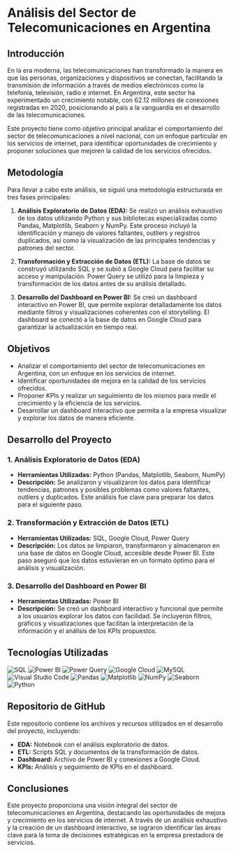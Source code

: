 # Análisis del Sector de Telecomunicaciones en Argentina

## Introducción

En la era moderna, las telecomunicaciones han transformado la manera en que las personas, organizaciones y dispositivos se conectan, facilitando la transmisión de información a través de medios electrónicos como la telefonía, televisión, radio e internet. En Argentina, este sector ha experimentado un crecimiento notable, con 62.12 millones de conexiones registradas en 2020, posicionando al país a la vanguardia en el desarrollo de las telecomunicaciones.

Este proyecto tiene como objetivo principal analizar el comportamiento del sector de telecomunicaciones a nivel nacional, con un enfoque particular en los servicios de internet, para identificar oportunidades de crecimiento y proponer soluciones que mejoren la calidad de los servicios ofrecidos.

## Metodología

Para llevar a cabo este análisis, se siguió una metodología estructurada en tres fases principales:

1. **Análisis Exploratorio de Datos (EDA):** Se realizó un análisis exhaustivo de los datos utilizando Python y sus bibliotecas especializadas como Pandas, Matplotlib, Seaborn y NumPy. Este proceso incluyó la identificación y manejo de valores faltantes, outliers y registros duplicados, así como la visualización de las principales tendencias y patrones del sector.

2. **Transformación y Extracción de Datos (ETL):** La base de datos se construyó utilizando SQL y se subió a Google Cloud para facilitar su acceso y manipulación. Power Query se utilizó para la limpieza y transformación de los datos antes de su análisis detallado.

3. **Desarrollo del Dashboard en Power BI:** Se creó un dashboard interactivo en Power BI, que permite explorar detalladamente los datos mediante filtros y visualizaciones coherentes con el storytelling. El dashboard se conectó a la base de datos en Google Cloud para garantizar la actualización en tiempo real.

## Objetivos

- Analizar el comportamiento del sector de telecomunicaciones en Argentina, con un enfoque en los servicios de internet.
- Identificar oportunidades de mejora en la calidad de los servicios ofrecidos.
- Proponer KPIs y realizar un seguimiento de los mismos para medir el crecimiento y la eficiencia de los servicios.
- Desarrollar un dashboard interactivo que permita a la empresa visualizar y explorar los datos de manera eficiente.

## Desarrollo del Proyecto

### 1. Análisis Exploratorio de Datos (EDA)
- **Herramientas Utilizadas:** Python (Pandas, Matplotlib, Seaborn, NumPy)
- **Descripción:** Se analizaron y visualizaron los datos para identificar tendencias, patrones y posibles problemas como valores faltantes, outliers y duplicados. Este análisis fue clave para preparar los datos para el siguiente paso.

### 2. Transformación y Extracción de Datos (ETL)
- **Herramientas Utilizadas:** SQL, Google Cloud, Power Query
- **Descripción:** Los datos se limpiaron, transformaron y almacenaron en una base de datos en Google Cloud, accesible desde Power BI. Este paso aseguró que los datos estuvieran en un formato óptimo para el análisis y visualización.

### 3. Desarrollo del Dashboard en Power BI
- **Herramientas Utilizadas:** Power BI
- **Descripción:** Se creó un dashboard interactivo y funcional que permite a los usuarios explorar los datos con facilidad. Se incluyeron filtros, gráficos y visualizaciones que facilitan la interpretación de la información y el análisis de los KPIs propuestos.

## Tecnologías Utilizadas

![SQL](https://img.shields.io/badge/SQL-00758F?style=for-the-badge&logo=sql&logoColor=white)
![Power BI](https://img.shields.io/badge/Power_BI-F2C811?style=for-the-badge&logo=power-bi&logoColor=black)
![Power Query](https://img.shields.io/badge/Power_Query-3178C6?style=for-the-badge&logo=power-query&logoColor=white)
![Google Cloud](https://img.shields.io/badge/Google_Cloud-4285F4?style=for-the-badge&logo=google-cloud&logoColor=white)
![MySQL](https://img.shields.io/badge/MySQL-4479A1?style=for-the-badge&logo=mysql&logoColor=white)
![Visual Studio Code](https://img.shields.io/badge/Visual_Studio_Code-007ACC?style=for-the-badge&logo=visual-studio-code&logoColor=white)
![Pandas](https://img.shields.io/badge/Pandas-150458?style=for-the-badge&logo=pandas&logoColor=white)
![Matplotlib](https://img.shields.io/badge/Matplotlib-013243?style=for-the-badge&logo=matplotlib&logoColor=white)
![NumPy](https://img.shields.io/badge/NumPy-013243?style=for-the-badge&logo=numpy&logoColor=white)
![Seaborn](https://img.shields.io/badge/Seaborn-3776AB?style=for-the-badge&logo=seaborn&logoColor=white)
![Python](https://img.shields.io/badge/Python-3776AB?style=for-the-badge&logo=python&logoColor=white)

## Repositorio de GitHub

Este repositorio contiene los archivos y recursos utilizados en el desarrollo del proyecto, incluyendo:

- **EDA:** Notebook con el análisis exploratorio de datos.
- **ETL:** Scripts SQL y documentos de la transformación de datos.
- **Dashboard:** Archivo de Power BI y conexiones a Google Cloud.
- **KPIs:** Análisis y seguimiento de KPIs en el dashboard.

## Conclusiones

Este proyecto proporciona una visión integral del sector de telecomunicaciones en Argentina, destacando las oportunidades de mejora y crecimiento en los servicios de internet. A través de un análisis exhaustivo y la creación de un dashboard interactivo, se lograron identificar las áreas clave para la toma de decisiones estratégicas en la empresa prestadora de servicios.


